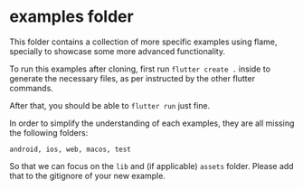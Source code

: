 # examples folder

This folder contains a collection of more specific examples using flame, specially to showcase some more advanced functionality.

To run this examples after cloning, first run `flutter create .` inside to generate the necessary files, as per instructed by the other flutter commands.

After that, you should be able to `flutter run` just fine.

In order to simplify the understanding of each examples, they are all missing the following folders:

```
android, ios, web, macos, test
```

So that we can focus on the `lib` and (if applicable) `assets` folder. Please add that to the gitignore of your new example.